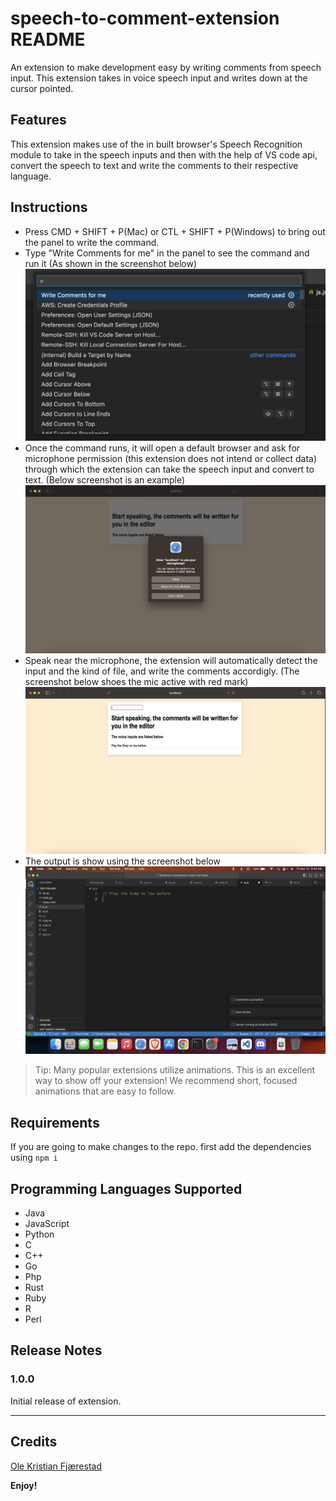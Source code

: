 # speech-to-comment-extension README

An extension to make development easy by writing comments from speech input. This extension takes in voice speech input and writes down at the cursor pointed.

## Features

This extension makes use of the in built browser's Speech Recognition module to take in the speech inputs and then with the help of VS code api, convert the speech to text and write the comments to their respective language.

## Instructions

- Press CMD + SHIFT + P(Mac) or CTL + SHIFT + P(Windows) to bring out the panel to write the command.
- Type "Write Comments for me" in the panel to see the command and run it (As shown in the screenshot below)
  ![command](images/command.png)
- Once the command runs, it will open a default browser and ask for microphone permission (this extension does not intend or collect data) through which the extension can take the speech input and convert to text. (Below screenshot is an example)
  ![permission](images/permission.png)
- Speak near the microphone, the extension will automatically detect the input and the kind of file, and write the comments accordigly. (The screenshot below shoes the mic active with red mark)
  ![input](./images/Input.png)
- The output is show using the screenshot below
  ![output](./images/output.png)

> Tip: Many popular extensions utilize animations. This is an excellent way to show off your extension! We recommend short, focused animations that are easy to follow.

## Requirements

If you are going to make changes to the repo.
first add the dependencies using `npm i`

## Programming Languages Supported

- Java
- JavaScript
- Python
- C
- C++
- Go
- Php
- Rust
- Ruby
- R
- Perl

## Release Notes

### 1.0.0

Initial release of extension.

---

## Credits

[Ole Kristian Fjærestad](https://github.com/olefjaerestad/vscode-speech-to-text)

**Enjoy!**
